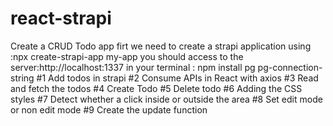 # react-strapi
Create a CRUD Todo app
firt we need to create a strapi application using :npx create-strapi-app my-app
you should access to the server:http://localhost:1337
in your terminal : npm install pg pg-connection-string
#1 Add todos in strapi
#2 Consume APIs in React with axios
#3 Read and fetch the todos
#4 Create Todo
#5 Delete todo
#6 Adding the CSS styles
#7 Detect whether a click inside or outside the area
#8 Set edit mode or non edit mode
#9 Create the update function
